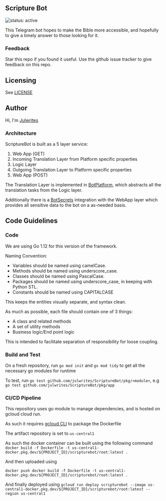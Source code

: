 ## Scripture Bot

![status: active](https://img.shields.io/badge/status-active-green.svg)

This Telegram bot hopes to make the Bible more accessible, and hopefully to give a timely answer to those looking for it. 

### Feedback
Star this repo if you found it useful. Use the github issue tracker to give
feedback on this repo.

## Licensing
See [LICENSE](LICENSE)

## Author
Hi, I'm [Julwrites](http://www.tehj.io)

### Architecture
ScriptureBot is built as a 5 layer service:
1. Web App (GET)
2. Incoming Translation Layer from Platform specific properties
3. Logic Layer
4. Outgoing Translation Layer to Platform specific properties
5. Web App (POST)

The Translation Layer is implemented in [BotPlatform](http://github.com/julwrites/BotPlatform), which abstracts all the translation tasks from the Logic layer. 

Additionally there is a [BotSecrets](http://github.com/julwrites/BotSecrets) integration with the WebApp layer which provides all sensitive data to the bot on a as-needed basis.

## Code Guidelines

### Code
We are using Go 1.12 for this version of the framework.

Naming Convention:
* Variables should be named using camelCase.
* Methods should be named using underscore_case.
* Classes should be named using PascalCase.
* Packages should be named using underscore_case, in keeping with Python STL.
* Constants should be named using CAPITALCASE

This keeps the entities visually separate, and syntax clean.

As much as possible, each file should contain one of 3 things:
* A class and related methods
* A set of utility methods
* Business logic/End point logic

This is intended to facilitate separation of responsibility for loose coupling. 

### Build and Test

On a fresh repository, run `go mod init` and `go mod tidy` to get all the necessary go modules for runtime

To test, run `go test github.com/julwrites/ScriptureBot/pkg/<module>`, e.g `go test github.com/julwrites/ScriptureBot/pkg/app`

### CI/CD Pipeline
This repository uses go module to manage dependencies, and is hosted on gcloud cloud run. 

As such it requires [gcloud CLI](https://cloud.google.com/sdk/docs/quickstart) to package the Dockerfile

The artifact repository is set to `us-central1`

As such the docker container can be built using the following command
`docker build -f Dockerfile -t us-central1-docker.pkg.dev/${PROJECT_ID}/scripturebot/root:latest .`

And then uploaded using

`docker push docker build -f Dockerfile -t us-central1-docker.pkg.dev/${PROJECT_ID}/scripturebot/root:latest .`

And finally deployed using
`gcloud run deploy scripturebot --image us-central1-docker.pkg.dev/${PROJECT_ID}/scripturebot/root:latest --region us-central1`
